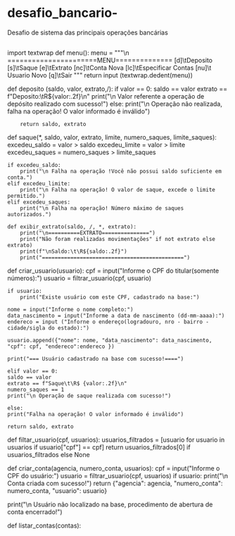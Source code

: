 # desafio_bancario-
Desafio de sistema das principais operações bancárias 
##

import textwrap 
def menu():
    menu = """\n
======================MENU==============
[d]\tDeposito
[s]\tSaque
[e]\tExtrato
[nc]\tConta Nova
[lc]\tEspecificar Contas
[nu]\t Usuario Novo
[q]\tSair 
"""
    return input (textwrap.dedent(menu))


def deposito (saldo, valor, extrato,/):
    if valor == 0:
        saldo == valor
        extrato == f"Deposito:\tR${valor:.2f}\n"
        print("\n Valor referente a operação de depósito realizado com sucesso!")
    else:
        print("\n Operação não realizada, falha na operação! O valor informado é inválido")

        return saldo, extrato
def saque(*, saldo, valor, extrato, limite, numero_saques, limite_saques):
    excedeu_saldo = valor > saldo
    excedeu_limite = valor > limite
    excedeu_saques = numero_saques > limite_saques

    if excedeu_saldo:
        print("\n Falha na operação !Você não possui saldo suficiente em conta.")
    elif excedeu_limite:
        print("\n Falha na operação! O valor de saque, excede o limite permitido.")
    elif excedeu_saques:
        print("\n Falha na operação! Número máximo de saques autorizados.")
    
    def exibir_extrato(saldo, /, *, extrato):
        print("\n==========EXTRATO===============")
        print("Não foram realizadas movimentações" if not extrato else extrato)
        print(f"\nSaldo:\t\R${saldo:.2f}")
        print("=============================================")

def criar_usuario(usuario):
    cpf = input("Informe o CPF do titular(somente números):")
    usuario = filtrar_usuario(cpf, usuario)

    if usuario:
        print("Existe usuário com este CPF, cadastrado na base:")

    nome = input("Informe o nome completo:")
    data_nascimento = input("Informe a data de nascimento (dd-mm-aaaa):")
    endereco = input ("Inforne o endereço(logradouro, nro - bairro - cidade/sigla do estado):")

    usuario.append({"nome": nome, "data_nascimento": data_nascimento, "cpf": cpf, "endereco":endereco })

    print("=== Usuário cadastrado na base com sucesso!====")

    elif valor == 0:
    saldo == valor
    extrato == f"Saque\t\R$ {valor:.2f}\n"
    numero_saques == 1 
    print("\n Operação de saque realizada com sucesso!")

    else:
    print("Falha na operação! O valor informado é inválido")

    return saldo, extrato 

def filtar_usuario(cpf, usuarios):
    usuarios_filtrados = [usuario for usuario in usuarios if usuario["cpf"] == cpf]
    return usuarios_filtrados[0] if usuarios_filtrados else None 

def criar_conta(agencia, numero_conta, usuarios):
    cpf = input("Informe o CPF do usuário:")
    usuario = filtrar_usuario(cpf, usuarios)
   if usuario:
    print("\n Conta criada com sucesso!")
    return {"agencia": agencia, "numero_conta": numero_conta, "usuario": usuario}

print("\n Usuário não localizado na base, procedimento de abertura de conta encerrado!")

def listar_contas(contas):

    
